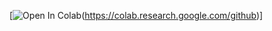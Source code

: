 [![Open In Colab](https://colab.research.google.com/assets/colab-badge.svg)(https://colab.research.google.com/github)]
